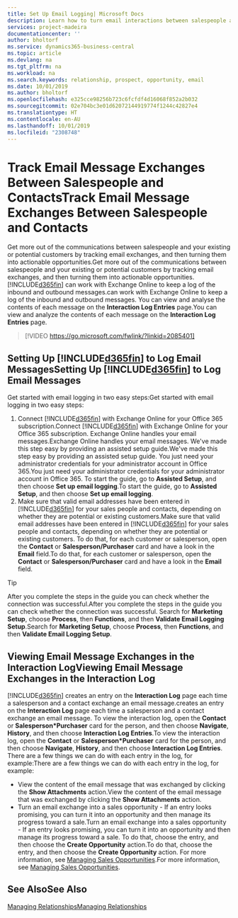 ```yaml
---
title: Set Up Email Logging| Microsoft Docs
description: Learn how to turn email interactions between salespeople and customers into real sales opportunities.
services: project-madeira
documentationcenter: ''
author: bholtorf
ms.service: dynamics365-business-central
ms.topic: article
ms.devlang: na
ms.tgt_pltfrm: na
ms.workload: na
ms.search.keywords: relationship, prospect, opportunity, email
ms.date: 10/01/2019
ms.author: bholtorf
ms.openlocfilehash: e325cce98256b723c6fcfdf4d16068f852a2b032
ms.sourcegitcommit: 02e704bc3e01d62072144919774f1244c42827e4
ms.translationtype: HT
ms.contentlocale: en-AU
ms.lasthandoff: 10/01/2019
ms.locfileid: "2308748"
---
```

# <a name="track-email-message-exchanges-between-salespeople-and-contacts"></a><span data-ttu-id="b002c-103">Track Email Message Exchanges Between Salespeople and Contacts</span><span class="sxs-lookup"><span data-stu-id="b002c-103">Track Email Message Exchanges Between Salespeople and Contacts</span></span>
<span data-ttu-id="b002c-104">Get more out of the communications between salespeople and your existing or potential customers by tracking email exchanges, and then turning them into actionable opportunities.</span><span class="sxs-lookup"><span data-stu-id="b002c-104">Get more out of the communications between salespeople and your existing or potential customers by tracking email exchanges, and then turning them into actionable opportunities.</span></span> [!INCLUDE[d365fin](includes/d365fin_md.md)] <span data-ttu-id="b002c-105">can work with Exchange Online to keep a log of the inbound and outbound messages.</span><span class="sxs-lookup"><span data-stu-id="b002c-105">can work with Exchange Online to keep a log of the inbound and outbound messages.</span></span> <span data-ttu-id="b002c-106">You can view and analyse the contents of each message on the **Interaction Log Entries** page.</span><span class="sxs-lookup"><span data-stu-id="b002c-106">You can view and analyze the contents of each message on the **Interaction Log Entries** page.</span></span>

> [!VIDEO https://go.microsoft.com/fwlink/?linkid=2085401]

## <a name="setting-up-included365finincludesd365fin_mdmd-to-log-email-messages"></a><span data-ttu-id="b002c-107">Setting Up [!INCLUDE[d365fin](includes/d365fin_md.md)] to Log Email Messages</span><span class="sxs-lookup"><span data-stu-id="b002c-107">Setting Up [!INCLUDE[d365fin](includes/d365fin_md.md)] to Log Email Messages</span></span>
<span data-ttu-id="b002c-108">Get started with email logging in two easy steps:</span><span class="sxs-lookup"><span data-stu-id="b002c-108">Get started with email logging in two easy steps:</span></span>

1. <span data-ttu-id="b002c-109">Connect [!INCLUDE[d365fin](includes/d365fin_md.md)] with Exchange Online for your Office 365 subscription.</span><span class="sxs-lookup"><span data-stu-id="b002c-109">Connect [!INCLUDE[d365fin](includes/d365fin_md.md)] with Exchange Online for your Office 365 subscription.</span></span> <span data-ttu-id="b002c-110">Exchange Online handles your email messages.</span><span class="sxs-lookup"><span data-stu-id="b002c-110">Exchange Online handles your email messages.</span></span> <span data-ttu-id="b002c-111">We've made this step easy by providing an assisted setup guide.</span><span class="sxs-lookup"><span data-stu-id="b002c-111">We've made this step easy by providing an assisted setup guide.</span></span> <span data-ttu-id="b002c-112">You just need your administrator credentials for your administrator account in Office 365.</span><span class="sxs-lookup"><span data-stu-id="b002c-112">You just need your administrator credentials for your administrator account in Office 365.</span></span> <span data-ttu-id="b002c-113">To start the guide, go to **Assisted Setup**, and then choose **Set up email logging**.</span><span class="sxs-lookup"><span data-stu-id="b002c-113">To start the guide, go to **Assisted Setup**, and then choose **Set up email logging**.</span></span> 
2. <span data-ttu-id="b002c-114">Make sure that valid email addresses have been entered in [!INCLUDE[d365fin](includes/d365fin_md.md)] for your sales people and contacts, depending on whether they are potential or existing customers.</span><span class="sxs-lookup"><span data-stu-id="b002c-114">Make sure that valid email addresses have been entered in [!INCLUDE[d365fin](includes/d365fin_md.md)] for your sales people and contacts, depending on whether they are potential or existing customers.</span></span> <span data-ttu-id="b002c-115">To do that, for each customer or salesperson, open the **Contact** or **Salesperson/Purchaser** card and have a look in the **Email** field.</span><span class="sxs-lookup"><span data-stu-id="b002c-115">To do that, for each customer or salesperson, open the **Contact** or **Salesperson/Purchaser** card and have a look in the **Email** field.</span></span>

> [!Tip]
> <span data-ttu-id="b002c-116">After you complete the steps in the guide you can check whether the connection was successful.</span><span class="sxs-lookup"><span data-stu-id="b002c-116">After you complete the steps in the guide you can check whether the connection was successful.</span></span> <span data-ttu-id="b002c-117">Search for **Marketing Setup**, choose **Process**, then **Functions**, and then **Validate Email Logging Setup**.</span><span class="sxs-lookup"><span data-stu-id="b002c-117">Search for **Marketing Setup**, choose **Process**, then **Functions**, and then **Validate Email Logging Setup**.</span></span>

## <a name="viewing-email-message-exchanges-in-the-interaction-log"></a><span data-ttu-id="b002c-118">Viewing Email Message Exchanges in the Interaction Log</span><span class="sxs-lookup"><span data-stu-id="b002c-118">Viewing Email Message Exchanges in the Interaction Log</span></span>
[!INCLUDE[d365fin](includes/d365fin_md.md)] <span data-ttu-id="b002c-119">creates an entry on the **Interaction Log** page each time a salesperson and a contact exchange an email message.</span><span class="sxs-lookup"><span data-stu-id="b002c-119">creates an entry on the **Interaction Log** page each time a salesperson and a contact exchange an email message.</span></span> <span data-ttu-id="b002c-120">To view the interaction log, open the **Contact** or **Salesperson\*Purchaser** card for the person, and then choose **Navigate**, **History**, and then choose **Interaction Log Entries**.</span><span class="sxs-lookup"><span data-stu-id="b002c-120">To view the interaction log, open the **Contact** or **Salesperson\*Purchaser** card for the person, and then choose **Navigate**, **History**, and then choose **Interaction Log Entries**.</span></span> <span data-ttu-id="b002c-121">There are a few things we can do with each entry in the log, for example:</span><span class="sxs-lookup"><span data-stu-id="b002c-121">There are a few things we can do with each entry in the log, for example:</span></span>

* <span data-ttu-id="b002c-122">View the content of the email message that was exchanged by clicking the **Show Attachments** action.</span><span class="sxs-lookup"><span data-stu-id="b002c-122">View the content of the email message that was exchanged by clicking the **Show Attachments** action.</span></span>
* <span data-ttu-id="b002c-123">Turn an email exchange into a sales opportunity - If an entry looks promising, you can turn it into an opportunity and then manage its progress toward a sale.</span><span class="sxs-lookup"><span data-stu-id="b002c-123">Turn an email exchange into a sales opportunity - If an entry looks promising, you can turn it into an opportunity and then manage its progress toward a sale.</span></span> <span data-ttu-id="b002c-124">To do that, choose the entry, and then choose the **Create Opportunity** action.</span><span class="sxs-lookup"><span data-stu-id="b002c-124">To do that, choose the entry, and then choose the **Create Opportunity** action.</span></span> <span data-ttu-id="b002c-125">For more information, see [Managing Sales Opportunities](marketing-manage-sales-opportunities.md).</span><span class="sxs-lookup"><span data-stu-id="b002c-125">For more information, see [Managing Sales Opportunities](marketing-manage-sales-opportunities.md).</span></span>

## <a name="see-also"></a><span data-ttu-id="b002c-126">See Also</span><span class="sxs-lookup"><span data-stu-id="b002c-126">See Also</span></span>
[<span data-ttu-id="b002c-127">Managing Relationships</span><span class="sxs-lookup"><span data-stu-id="b002c-127">Managing Relationships</span></span>](marketing-relationship-management.md)

